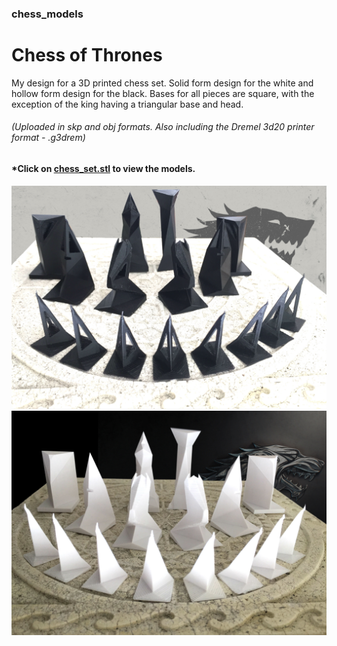 ### chess_models

Chess of Thrones
================

My design for a 3D printed chess set. Solid form design for the white and hollow form design for the black. Bases for all pieces are square, with the exception of the king having a triangular base and head.
###### (Uploaded in skp and obj formats. Also including the Dremel 3d20 printer format - .g3drem)
#### *Click on [chess_set.stl](https://github.com/aartics/chess_models/blob/master/chess_set.stl "view stl file in 3d") to view the models.
![alt text](img/hollow_black.JPG?raw=true "Hollow triangular design black chess set")
![alt text](img/solid_white.jpg?raw=true "Solid triangular design white chess set")



